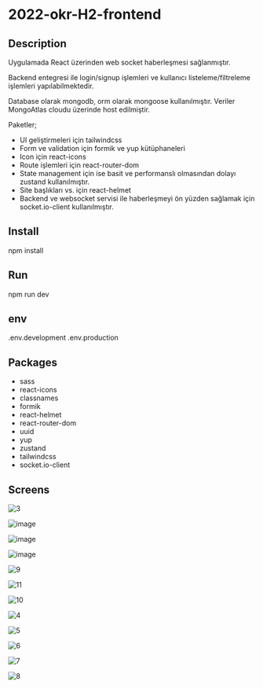 # 2022-okr-H2-frontend

## Description
Uygulamada React üzerinden web socket haberleşmesi sağlanmıştır.

Backend entegresi ile login/signup işlemleri ve kullanıcı listeleme/filtreleme işlemleri yapılabilmektedir.

Database olarak mongodb, orm olarak mongoose kullanılmıştır. Veriler MongoAtlas cloudu üzerinde host edilmiştir.

Paketler;
- UI geliştirmeleri için tailwindcss
- Form ve validation için formik ve yup kütüphaneleri
- Icon için react-icons
- Route işlemleri için react-router-dom
- State management için ise basit ve performanslı olmasından dolayı zustand kullanılmıştır.
- Site başlıkları vs. için react-helmet
- Backend ve websocket servisi ile haberleşmeyi ön yüzden sağlamak için socket.io-client kullanılmıştır.

## Install
npm install

## Run
npm run dev

## env
.env.development 
.env.production

## Packages
- sass
- react-icons
- classnames
- formik
- react-helmet
- react-router-dom
- uuid
- yup
- zustand
- tailwindcss
- socket.io-client

## Screens

![3](https://user-images.githubusercontent.com/14320133/210019848-f9f6eb1f-99f0-4b45-8e0d-96c533482269.PNG)

![image](https://user-images.githubusercontent.com/14320133/212309895-7c265692-67e7-4fea-9f80-8f0441ef29ca.png)

![image](https://user-images.githubusercontent.com/14320133/212310125-a23affde-f65d-4018-9745-c14408c6df87.png)

![image](https://user-images.githubusercontent.com/14320133/212311172-648d0692-4115-4fad-b77f-9b8a5567c0d1.png)

![9](https://user-images.githubusercontent.com/14320133/210019924-efc53677-7648-4742-9b0c-587353b6db89.PNG)

![11](https://user-images.githubusercontent.com/14320133/210019947-40f3c5e4-f68b-46cb-bbfd-eff30b07b23e.PNG)

![10](https://user-images.githubusercontent.com/14320133/210019951-3bd03003-49bc-40ac-b37a-c94f557236ed.PNG)

![4](https://user-images.githubusercontent.com/14320133/210019999-75708146-317e-4507-9f8a-25c4a00019c4.PNG)

![5](https://user-images.githubusercontent.com/14320133/210020000-6493ace1-1bdc-4bec-af97-4ba8b9a82d75.PNG)

![6](https://user-images.githubusercontent.com/14320133/210020001-6ce07f25-00ae-4cf1-aec1-9a37d0488c8b.PNG)

![7](https://user-images.githubusercontent.com/14320133/210019992-4254f02c-9322-49b1-ab26-3a36d9f407ec.PNG)

![8](https://user-images.githubusercontent.com/14320133/210019995-c5e3eb4a-b96f-4990-8047-3fd34b3ee26c.PNG)

